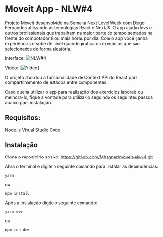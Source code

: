 # Moveit App - NLW#4
Projeto Moveit desenvolvido na Semana Next Level Week com Diego Fernandes utilizando as tecnologias React e NextJS. O app ajuda devs e outros profissionais que trabalham na maior parte do tempo sentados na frente do compotador 8 ou mais horas por dia. Com o app você ganha experiências e sobe de nível quando pratica os exercicios que são selecionados de forma aleatória.

Interface:
![NLW#4](http://digbusiness.com.br/images/interface.PNG)

Vídeo:
[![Video](http://digbusiness.com.br/images/NL4-App.gif)]

    
O projeto abordou a funcionalidade de Context API do React para compartilhamento de estados entre componentes.

Caso queira utilizar o app para realização dos exercícios laborais ou melhora-lo, fique a vontade para utiliza-lo seguindo os seguintes passos abaixo para instalação.

 ## Requisitos:
 [Node.js](https://nodejs.org/en/)
 [Visual Studio Code](https://code.visualstudio.com/)

 ## Instalação
 
 Clone o repositório abaixo:
https://github.com/Mhagner/moveit-nlw-4.git

Abra o terminal e digite o seguinte comando para instalar as dependências:

    yarn
ou

    npm install

Após a instalação digite o seguinte comando:

    yarn dev
ou

    npm run dev
